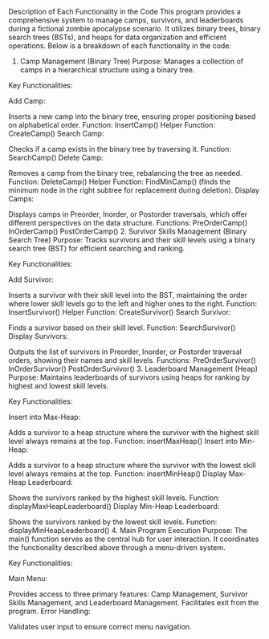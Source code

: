 Description of Each Functionality in the Code
This program provides a comprehensive system to manage camps, survivors, and leaderboards during a fictional zombie apocalypse scenario. It utilizes binary trees, binary search trees (BSTs), and heaps for data organization and efficient operations. Below is a breakdown of each functionality in the code:

1. Camp Management (Binary Tree)
Purpose: Manages a collection of camps in a hierarchical structure using a binary tree.

Key Functionalities:

Add Camp:

Inserts a new camp into the binary tree, ensuring proper positioning based on alphabetical order.
Function: InsertCamp()
Helper Function: CreateCamp()
Search Camp:

Checks if a camp exists in the binary tree by traversing it.
Function: SearchCamp()
Delete Camp:

Removes a camp from the binary tree, rebalancing the tree as needed.
Function: DeleteCamp()
Helper Function: FindMinCamp() (finds the minimum node in the right subtree for replacement during deletion).
Display Camps:

Displays camps in Preorder, Inorder, or Postorder traversals, which offer different perspectives on the data structure.
Functions:
PreOrderCamp()
InOrderCamp()
PostOrderCamp()
2. Survivor Skills Management (Binary Search Tree)
Purpose: Tracks survivors and their skill levels using a binary search tree (BST) for efficient searching and ranking.

Key Functionalities:

Add Survivor:

Inserts a survivor with their skill level into the BST, maintaining the order where lower skill levels go to the left and higher ones to the right.
Function: InsertSurvivor()
Helper Function: CreateSurvivor()
Search Survivor:

Finds a survivor based on their skill level.
Function: SearchSurvivor()
Display Survivors:

Outputs the list of survivors in Preorder, Inorder, or Postorder traversal orders, showing their names and skill levels.
Functions:
PreOrderSurvivor()
InOrderSurvivor()
PostOrderSurvivor()
3. Leaderboard Management (Heap)
Purpose: Maintains leaderboards of survivors using heaps for ranking by highest and lowest skill levels.

Key Functionalities:

Insert into Max-Heap:

Adds a survivor to a heap structure where the survivor with the highest skill level always remains at the top.
Function: insertMaxHeap()
Insert into Min-Heap:

Adds a survivor to a heap structure where the survivor with the lowest skill level always remains at the top.
Function: insertMinHeap()
Display Max-Heap Leaderboard:

Shows the survivors ranked by the highest skill levels.
Function: displayMaxHeapLeaderboard()
Display Min-Heap Leaderboard:

Shows the survivors ranked by the lowest skill levels.
Function: displayMinHeapLeaderboard()
4. Main Program Execution
Purpose: The main() function serves as the central hub for user interaction. It coordinates the functionality described above through a menu-driven system.

Key Functionalities:

Main Menu:

Provides access to three primary features: Camp Management, Survivor Skills Management, and Leaderboard Management.
Facilitates exit from the program.
Error Handling:

Validates user input to ensure correct menu navigation.
